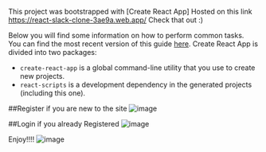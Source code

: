 This project was bootstrapped with [Create React App]
Hosted on this link https://react-slack-clone-3ae9a.web.app/  Check that out :)

Below you will find some information on how to perform common tasks.<br>
You can find the most recent version of this guide [here](https://github.com/facebookincubator/create-react-app/blob/master/packages/react-scripts/template/README.md).
Create React App is divided into two packages:

* `create-react-app` is a global command-line utility that you use to create new projects.
* `react-scripts` is a development dependency in the generated projects (including this one).

##Register if you are new to the site
![image](https://user-images.githubusercontent.com/36766296/111150418-13ef7600-85b4-11eb-8039-ef24ab002ed6.png)


##Login if you already Registered
![image](https://user-images.githubusercontent.com/36766296/111150532-37b2bc00-85b4-11eb-89c0-87ad429d16da.png)

Enjoy!!!!
![image](https://user-images.githubusercontent.com/36766296/111150862-a1cb6100-85b4-11eb-81b3-f1d4fe724c81.png)

